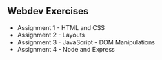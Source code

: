 ## Webdev Exercises

- Assignment 1 - HTML and CSS
- Assignment 2 - Layouts
- Assignment 3 - JavaScript - DOM Manipulations
- Assignment 4 - Node and Express
